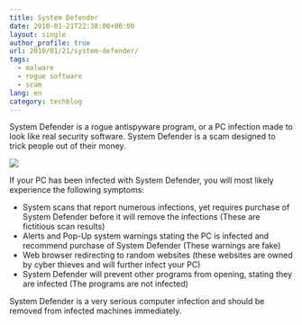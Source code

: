 ```yaml
---
title: System Defender
date: 2010-01-21T22:38:00+00:00
layout: single
author_profile: true
url: 2010/01/21/system-defender/
tags:
  - malware
  - rogue software
  - scam
lang: en
category: techblog
---
```

System Defender is a rogue antispyware program, or a PC infection made to look like real security software. System Defender is a scam designed to trick people out of their money.

[![](http://2.bp.blogspot.com/_vaUVXcmC3OI/S1jQJ1FEBxI/AAAAAAAAAtg/BXKdcjBEmx4/s640/SystemDefender.FakeVimes.jpg)](http://2.bp.blogspot.com/_vaUVXcmC3OI/S1jQJ1FEBxI/AAAAAAAAAtg/BXKdcjBEmx4/s1600-h/SystemDefender.FakeVimes.jpg)

If your PC has been infected with System Defender, you will most likely experience the following symptoms:

  * System scans that report numerous infections, yet requires purchase of System Defender before it will remove the infections (These are fictitious scan results)
  * Alerts and Pop-Up system warnings stating the PC is infected and recommend purchase of System Defender (These warnings are fake)
  * Web browser redirecting to random websites (these websites are owned by cyber thieves and will further infect your PC)
  * System Defender will prevent other programs from opening, stating they are infected (The programs are not infected)

System Defender is a very serious computer infection and should be removed from infected machines immediately.